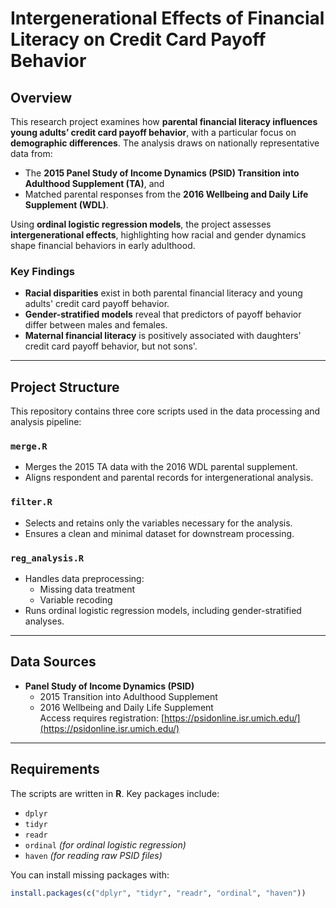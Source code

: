 # Intergenerational Effects of Financial Literacy on Credit Card Payoff Behavior

## Overview

This research project examines how **parental financial literacy influences young adults’ credit card payoff behavior**, with a particular focus on **demographic differences**. The analysis draws on nationally representative data from:

- The **2015 Panel Study of Income Dynamics (PSID) Transition into Adulthood Supplement (TA)**, and
- Matched parental responses from the **2016 Wellbeing and Daily Life Supplement (WDL)**.

Using **ordinal logistic regression models**, the project assesses **intergenerational effects**, highlighting how racial and gender dynamics shape financial behaviors in early adulthood.

### Key Findings

- **Racial disparities** exist in both parental financial literacy and young adults' credit card payoff behavior.
- **Gender-stratified models** reveal that predictors of payoff behavior differ between males and females.
- **Maternal financial literacy** is positively associated with daughters' credit card payoff behavior, but not sons'.

---

## Project Structure

This repository contains three core scripts used in the data processing and analysis pipeline:

### `merge.R`
- Merges the 2015 TA data with the 2016 WDL parental supplement.
- Aligns respondent and parental records for intergenerational analysis.

### `filter.R`
- Selects and retains only the variables necessary for the analysis.
- Ensures a clean and minimal dataset for downstream processing.

### `reg_analysis.R`
- Handles data preprocessing:
  - Missing data treatment
  - Variable recoding
- Runs ordinal logistic regression models, including gender-stratified analyses.

---

## Data Sources

- **Panel Study of Income Dynamics (PSID)**  
  - 2015 Transition into Adulthood Supplement  
  - 2016 Wellbeing and Daily Life Supplement  
  Access requires registration: [https://psidonline.isr.umich.edu/](https://psidonline.isr.umich.edu/)

---

## Requirements

The scripts are written in **R**. Key packages include:

- `dplyr`
- `tidyr`
- `readr`
- `ordinal` *(for ordinal logistic regression)*
- `haven` *(for reading raw PSID files)*

You can install missing packages with:

```r
install.packages(c("dplyr", "tidyr", "readr", "ordinal", "haven"))
